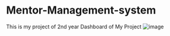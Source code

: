# Mentor-Management-system
This is my project of 2nd year
Dashboard of My Project
![image](https://user-images.githubusercontent.com/64489317/122567032-d93f2300-d065-11eb-84f4-44fa75eaaae9.png)

